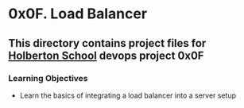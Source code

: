 # 0x0F. Load Balancer
## This directory contains project files for [Holberton School](https://www.holbertonschool.com/) devops project 0x0F

### Learning Objectives
* Learn the basics of integrating a load balancer into a server setup